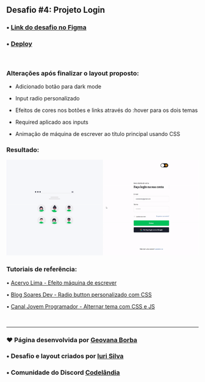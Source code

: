 ## Desafio #4: Projeto Login

### • [Link do desafio no Figma](https://www.figma.com/file/Yb9IBH56g7T1hdIyZ3BMNO/Desafios---Codel%C3%A2ndia?type=design&node-id=4261-2&mode=design&t=F8sJFIP7BJ0EQtPg-0) 

### • [Deploy](https://geovanaborba.github.io/Codelandia-desafios/Desafio-4/) 

<br>

### Alterações após finalizar o layout proposto:

* Adicionado botão para dark mode

* Input radio personalizado

* Efeitos de cores nos botões e links através do :hover para os dois temas

* Required aplicado aos inputs

* Animação de máquina de escrever ao título principal usando CSS

### Resultado: 

<img src="./assets/img/resultado_desafio4.gif">


### Tutoriais de referência:  

• [Acervo Lima - Efeito máquina de escrever](https://acervolima.com/como-criar-animacao-de-maquina-de-escrever-usando-html-e-css/)

• [Blog Soares Dev - Radio button personalizado com CSS](https://blog.soaresdev.com/radio-button-personalizado-com-css/)

• [Canal Jovem Programador - Alternar tema com CSS e JS](https://www.youtube.com/watch?v=SBq-kXXn1PQ&list=PLKEvIBJ0GJUUp3NQ9BPSrGisHaFmEL4u9&index=15&t=1s)

<br>

<hr>

### ♥ Página desenvolvida por [Geovana Borba](https://www.linkedin.com/in/geovanaborba/)

### • Desafio e layout criados por [Iuri Silva](https://www.linkedin.com/in/iuricode/?originalSubdomain=br)

### • Comunidade do Discord [Codelândia](https://discord.gg/79qyJwdsGk)